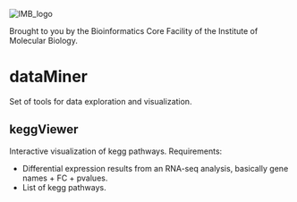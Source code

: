 ![IMB_logo](figures/IMB_logo.png "IMB logo")

Brought to you by the Bioinformatics Core Facility of the Institute of Molecular Biology.

# dataMiner
Set of tools for data exploration and visualization.

## keggViewer
Interactive visualization of kegg pathways. Requirements:

- Differential expression results from an RNA-seq analysis, basically gene names + FC + pvalues.
- List of kegg pathways.
